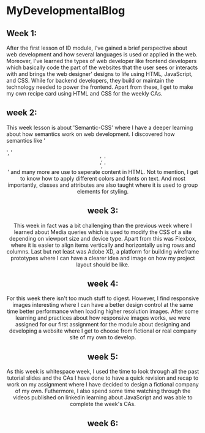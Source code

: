 # MyDevelopmentalBlog

## Week 1:

After the first lesson of ID module, I've gained a brief perspective about web development and how several languages is used or applied in the web. Moreover, I've learned the types of web developer like frontend developers which basically code the part of the websites that the user sees or interacts with and brings the web designer' designs to life using HTML, JavaScript, and CSS. While for backend developers, they build or maintain the technology needed to power the frontend. Apart from these, I get to make my own recipe card using HTML and CSS for the weekly CAs.

## week 2:

This week lesson is about 'Semantic-CSS' where I have a deeper learning about how semantics work on web development. I discovered how semantics like '<div>', '<header>', '<footer>', '<section>' and many more are use to seperate content in HTML. Not to mention, I get to know how to apply different colors and fonts on text. And most importantly, classes and attributes are also taught where it is used to group elements for styling.

## week 3:

This week in fact was a bit challenging than the previous week where I learned about Media queries which is used to modify the CSS of a site depending on viewport size and device type. Apart from this was Flexbox, where it is easier to align items vertically and horizontally using rows and columns. Last but not least was Adobe XD, a platform for building wireframe prototypes where I can have a clearer idea and image on how my project layout should be like.

# week 4:

For this week there isn't too much stuff to digest. However, I find responsive images interesting where I can have a better design control at the same time better performance when loading higher resolution images. After some learning and practices about how responsive images works, we were assigned for our first assignment for the module about designing and developing a website where I get to choose from fictional or real company site of my own to develop.

## week 5:

As this week is whitespace week, I used the time to look through all the past tutorial slides and the CAs I have done to have a quick revision and recap to work on my assignment where I have decided to design a fictional company of my own. Futhermore, I also spend some time watching through the videos published on linkedin learning about JavaScript and was able to complete the week's CAs.

## week 6:
